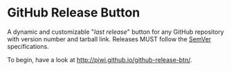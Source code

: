 GitHub Release Button
=====================

A dynamic and customizable "*last release*" button for any GitHub repository
with version number and tarball link. Releases MUST follow the [SemVer](http://semver.org/)
specifications.

To begin, have a look at <http://piwi.github.io/github-release-btn/>.


